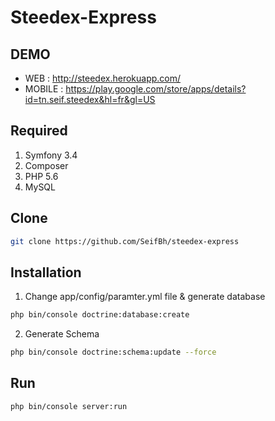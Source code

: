 Steedex-Express
========================
DEMO
--------------
- WEB : http://steedex.herokuapp.com/
- MOBILE : https://play.google.com/store/apps/details?id=tn.seif.steedex&hl=fr&gl=US

Required
--------------
1. Symfony 3.4
2. Composer
3. PHP 5.6
4. MySQL

Clone
--------------
```bash
git clone https://github.com/SeifBh/steedex-express
```

Installation
--------------
1. Change app/config/paramter.yml file & generate database
```bash
php bin/console doctrine:database:create
```
2. Generate Schema
```bash
php bin/console doctrine:schema:update --force
```
Run
--------------
```bash
php bin/console server:run
```